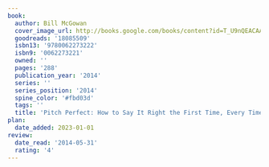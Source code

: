 ```yaml
---
book:
  author: Bill McGowan
  cover_image_url: http://books.google.com/books/content?id=T_U9nQEACAAJ&printsec=frontcover&img=1&zoom=1&source=gbs_api
  goodreads: '18085509'
  isbn13: '9780062273222'
  isbn9: '0062273221'
  owned: ''
  pages: '288'
  publication_year: '2014'
  series: ''
  series_position: '2014'
  spine_color: '#fbd03d'
  tags: ''
  title: 'Pitch Perfect: How to Say It Right the First Time, Every Time'
plan:
  date_added: 2023-01-01
review:
  date_read: '2014-05-31'
  rating: '4'
---
```


